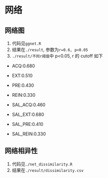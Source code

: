 # 网络
## 网络图
1.  代码见`ggnet.R`
2.  结果在`./result`, 参数为`r=0.6, p<0.05`
3.  `./result/不同r阈值`中 p<0.05, r 的 cutoff 如下

- ACQ:0.680

- EXT:0.510

- PRE:0.430

- REIN:0.330

- SAL_ACQ:0.460

- SAL_EXT:0.680

- SAL_PRE:0.410

- SAL_REIN:0.330
## 网络相异性
1.  代码见`./net_dissimilarity.R`
2.  结果在`./result/dissimilarity.csv`
